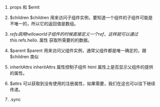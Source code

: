 1. props 和 $emit

2. $children $children 用来访问子组件实例，要知道一个组件的子组件可能是不唯一的，所以它的返回值是数组。

3. $refs 调用 helloworld 子组件的时候直接定义一个 ref，这样就可以通过 this.$refs.hello. 属性 获取所需要的的数据。

4. $parent $parent 用来访问父组件实例，通常父组件都是唯一确定的，跟 $children 类似

5. inheritAttrs  inheritAttrs 属性控制子组件 html 属性上是否显示父组件的提供的属性。

6. $attrs 可以获取到没有使用的注册属性，如果需要，我们在这也可以往下继续传递。

7. .sync
